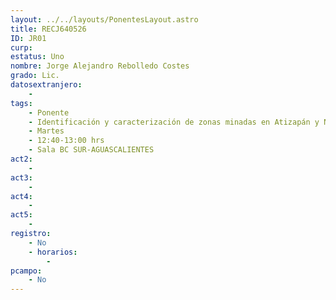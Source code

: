 ```yaml
---
layout: ../../layouts/PonentesLayout.astro
title: RECJ640526
ID: JR01
curp: 
estatus: Uno
nombre: Jorge Alejandro Rebolledo Costes
grado: Lic.
datosextranjero:
    - 
tags:
    - Ponente
    - Identificación y caracterización de zonas minadas en Atizapán y Naucalpan
    - Martes
    - 12:40-13:00 hrs
    - Sala BC SUR-AGUASCALIENTES
act2: 
    - 
act3: 
    - 
act4: 
    - 
act5: 
    - 
registro:
    - No
    - horarios:
        -
pcampo:
    - No
---
```

